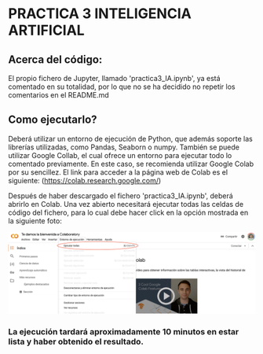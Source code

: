 # PRACTICA 3 INTELIGENCIA ARTIFICIAL

## **Acerca del código:**
El propio fichero de Jupyter, llamado 'practica3_IA.ipynb', ya está comentado en su totalidad, por lo que no se ha decidido no repetir los comentarios en el README.md

## **Como ejecutarlo?**
Deberá utilizar un entorno de ejecución de Python, que además soporte las librerías utilizadas, como Pandas, Seaborn o numpy. También se puede utilizar Google Collab, el cual ofrece un entorno para ejecutar todo lo comentado previamente. En este caso, se recomienda utilizar Google Colab por su sencillez. 
El link para acceder a la página web de Colab es el siguiente: (https://colab.research.google.com/)

Después de haber descargado el fichero 'practica3_IA.ipynb', deberá abrirlo en Colab.
Una vez abierto necesitará ejecutar todas las celdas de código del fichero, para lo cual debe hacer click en la opción mostrada en la siguiente foto:

![Foto ejecución de celdas](https://github.com/victorinho09/practica3_IA/raw/main/foto_practica_ia.png)
### La ejecución tardará aproximadamente 10 minutos en estar lista y haber obtenido el resultado.


